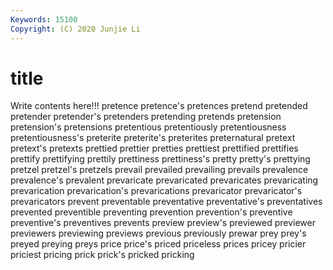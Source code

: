 ```yaml
---
Keywords: 15100
Copyright: (C) 2020 Junjie Li
---
```


# title

Write contents here!!!
pretence 
pretence's 
pretences 
pretend
pretended 
pretender 
pretender's 
pretenders 
pretending 
pretends 
pretension 
pretension's 
pretensions 
pretentious
pretentiously 
pretentiousness 
pretentiousness's 
preterite 
preterite's 
preterites 
preternatural 
pretext 
pretext's 
pretexts
prettied 
prettier 
pretties 
prettiest 
prettified 
prettifies 
prettify 
prettifying 
prettily 
prettiness
prettiness's 
pretty 
pretty's 
prettying 
pretzel 
pretzel's 
pretzels 
prevail 
prevailed 
prevailing
prevails 
prevalence 
prevalence's 
prevalent 
prevaricate 
prevaricated 
prevaricates 
prevaricating 
prevarication 
prevarication's
prevarications 
prevaricator 
prevaricator's 
prevaricators 
prevent 
preventable 
preventative 
preventative's 
preventatives 
prevented
preventible 
preventing 
prevention 
prevention's 
preventive 
preventive's 
preventives 
prevents 
preview 
preview's
previewed 
previewer 
previewers 
previewing 
previews 
previous 
previously 
prewar 
prey 
prey's
preyed 
preying 
preys 
price 
price's 
priced 
priceless 
prices 
pricey 
pricier
priciest 
pricing 
prick 
prick's 
pricked 
pricking 
